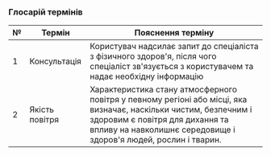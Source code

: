 ### Глосарій термінів
| № | Термін                    	 | Пояснення терміну                                                                                                          	|
|---|-------------------------------|-------------------------------------------------------------------------------------------------------------------------------|
| 1 | Консультація         	|  Користувач надсилає запит до спеціаліста з фізичного здоров'я, після чого спеціаліст зв'язується з користувачем та надає необхідну інформацію  |
| 2 | Якість повітря  	|   Характеристика стану атмосферного повітря у певному регіоні або місці, яка визначає, наскільки чистим, безпечним і здоровим є повітря для дихання та впливу на навколишнє середовище і здоров'я людей, рослин і тварин.  	|
